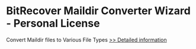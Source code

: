 # BitRecover Maildir Converter Wizard - Personal License
Convert Maildir files to Various File Types
[>> Detailed information](https://secure.shareit.com/shareit/product.html?productid=300909949&affiliateid=200057808)